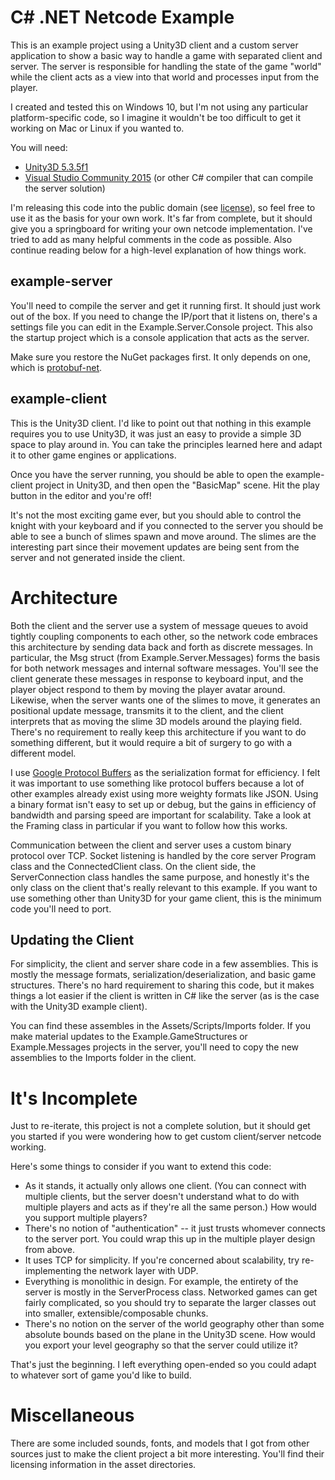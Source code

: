# C# .NET Netcode Example

This is an example project using a Unity3D client and a custom server application to show a basic way to handle a game with separated client and server. The server is responsible for handling the state of the game "world" while the client acts as a view into that world and processes input from the player.

I created and tested this on Windows 10, but I'm not using any particular platform-specific code, so I imagine it wouldn't be too difficult to get it working on Mac or Linux if you wanted to.

You will need:

* [Unity3D 5.3.5f1](http://unity3d.com/unity/whats-new/unity-5.3.5)
* [Visual Studio Community 2015](https://www.visualstudio.com/en-us/products/visual-studio-community-vs.aspx) (or other C# compiler that can compile the server solution)

I'm releasing this code into the public domain (see [license](LICENSE.md)), so feel free to use it as the basis for your own work. It's far from complete, but it should give you a springboard for writing your own netcode implementation. I've tried to add as many helpful comments in the code as possible. Also continue reading below for a high-level explanation of how things work.

## example-server

You'll need to compile the server and get it running first. It should just work out of the box. If you need to change the IP/port that it listens on, there's a settings file you can edit in the Example.Server.Console project. This also the startup project which is a console application that acts as the server.

Make sure you restore the NuGet packages first. It only depends on one, which is [protobuf-net](https://www.nuget.org/packages/protobuf-net/).

## example-client

This is the Unity3D client. I'd like to point out that nothing in this example requires you to use Unity3D, it was just an easy to provide a simple 3D space to play around in. You can take the principles learned here and adapt it to other game engines or applications.

Once you have the server running, you should be able to open the example-client project in Unity3D, and then open the "BasicMap" scene. Hit the play button in the editor and you're off!

It's not the most exciting game ever, but you should able to control the knight with your keyboard and if you connected to the server you should be able to see a bunch of slimes spawn and move around. The slimes are the interesting part since their movement updates are being sent from the server and not generated inside the client.

# Architecture

Both the client and the server use a system of message queues to avoid tightly coupling components to each other, so the network code embraces this architecture by sending data back and forth as discrete messages. In particular, the Msg struct (from Example.Server.Messages) forms the basis for both network messages and internal software messages. You'll see the client generate these messages in response to keyboard input, and the player object respond to them by moving the player avatar around. Likewise, when the server wants one of the slimes to move, it generates an positional update message, transmits it to the client, and the client interprets that as moving the slime 3D models around the playing field. There's no requirement to really keep this architecture if you want to do something different, but it would require a bit of surgery to go with a different model.

I use [Google Protocol Buffers](https://developers.google.com/protocol-buffers/) as the serialization format for efficiency. I felt it was important to use something like protocol buffers because a lot of other examples already exist using more weighty formats like JSON. Using a binary format isn't easy to set up or debug, but the gains in efficiency of bandwidth and parsing speed are important for scalability. Take a look at the Framing class in particular if you want to follow how this works.

Communication between the client and server uses a custom binary protocol over TCP. Socket listening is handled by the core server Program class and the ConnectedClient class. On the client side, the ServerConnection class handles the same purpose, and honestly it's the only class on the client that's really relevant to this example. If you want to use something other than Unity3D for your game client, this is the minimum code you'll need to port.

## Updating the Client

For simplicity, the client and server share code in a few assemblies. This is mostly the message formats, serialization/deserialization, and basic game structures. There's no hard requirement to sharing this code, but it makes things a lot easier if the client is written in C# like the server (as is the case with the Unity3D example client).

You can find these assembles in the Assets/Scripts/Imports folder. If you make material updates to the Example.GameStructures or Example.Messages projects in the server, you'll need to copy the new assemblies to the Imports folder in the client.

# It's Incomplete

Just to re-iterate, this project is not a complete solution, but it should get you started if you were wondering how to get custom client/server netcode working.

Here's some things to consider if you want to extend this code:

* As it stands, it actually only allows one client. (You can connect with multiple clients, but the server doesn't understand what to do with multiple players and acts as if they're all the same person.) How would you support multiple players?
* There's no notion of "authentication" -- it just trusts whomever connects to the server port. You could wrap this up in the multiple player design from above.
* It uses TCP for simplicity. If you're concerned about scalability, try re-implementing the network layer with UDP.
* Everything is monolithic in design. For example, the entirety of the server is mostly in the ServerProcess class. Networked games can get fairly complicated, so you should try to separate the larger classes out into smaller, extensible/composable chunks.
* There's no notion on the server of the world geography other than some absolute bounds based on the plane in the Unity3D scene. How would you export your level geography so that the server could utilize it?

That's just the beginning. I left everything open-ended so you could adapt to whatever sort of game you'd like to build.

# Miscellaneous

There are some included sounds, fonts, and models that I got from other sources just to make the client project a bit more interesting. You'll find their licensing information in the asset directories.
